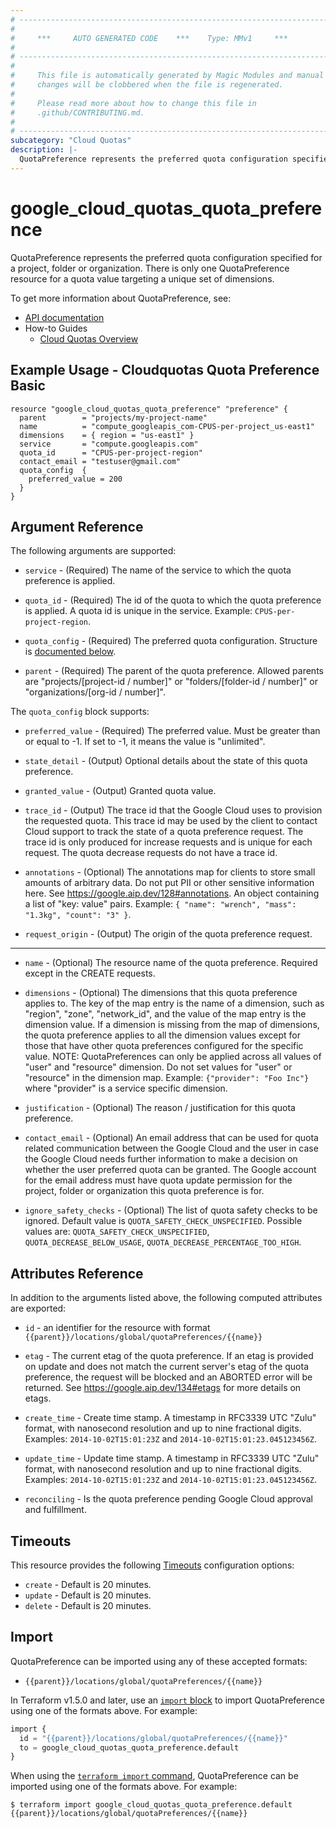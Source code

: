 ```yaml
---
# ----------------------------------------------------------------------------
#
#     ***     AUTO GENERATED CODE    ***    Type: MMv1     ***
#
# ----------------------------------------------------------------------------
#
#     This file is automatically generated by Magic Modules and manual
#     changes will be clobbered when the file is regenerated.
#
#     Please read more about how to change this file in
#     .github/CONTRIBUTING.md.
#
# ----------------------------------------------------------------------------
subcategory: "Cloud Quotas"
description: |-
  QuotaPreference represents the preferred quota configuration specified for a project, folder or organization.
---
```


# google_cloud_quotas_quota_preference

QuotaPreference represents the preferred quota configuration specified for a project, folder or organization. There is only one QuotaPreference resource for a quota value targeting a unique set of dimensions.


To get more information about QuotaPreference, see:

* [API documentation](https://cloud.google.com/docs/quotas/reference/rest/v1/projects.locations.quotaPreferences)
* How-to Guides
    * [Cloud Quotas Overview](https://cloud.google.com/docs/quotas/overview)

## Example Usage - Cloudquotas Quota Preference Basic


```hcl
resource "google_cloud_quotas_quota_preference" "preference" {
  parent        = "projects/my-project-name"
  name          = "compute_googleapis_com-CPUS-per-project_us-east1"
  dimensions    = { region = "us-east1" }
  service       = "compute.googleapis.com"
  quota_id      = "CPUS-per-project-region"
  contact_email = "testuser@gmail.com"
  quota_config  {
    preferred_value = 200
  }
}
```

## Argument Reference

The following arguments are supported:


* `service` -
  (Required)
  The name of the service to which the quota preference is applied.

* `quota_id` -
  (Required)
  The id of the quota to which the quota preference is applied. A quota id is unique in the service.
  Example: `CPUS-per-project-region`.

* `quota_config` -
  (Required)
  The preferred quota configuration.
  Structure is [documented below](#nested_quota_config).

* `parent` -
  (Required)
  The parent of the quota preference. Allowed parents are "projects/[project-id / number]" or "folders/[folder-id / number]" or "organizations/[org-id / number]".


<a name="nested_quota_config"></a>The `quota_config` block supports:

* `preferred_value` -
  (Required)
  The preferred value. Must be greater than or equal to -1. If set to -1, it means the value is "unlimited".

* `state_detail` -
  (Output)
  Optional details about the state of this quota preference.

* `granted_value` -
  (Output)
  Granted quota value.

* `trace_id` -
  (Output)
  The trace id that the Google Cloud uses to provision the requested quota. This trace id may be used by the client to contact Cloud support to track the state of a quota preference request. The trace id is only produced for increase requests and is unique for each request. The quota decrease requests do not have a trace id.

* `annotations` -
  (Optional)
  The annotations map for clients to store small amounts of arbitrary data. Do not put PII or other sensitive information here. See https://google.aip.dev/128#annotations.
  An object containing a list of "key: value" pairs. Example: `{ "name": "wrench", "mass": "1.3kg", "count": "3" }`.

* `request_origin` -
  (Output)
  The origin of the quota preference request.

- - -


* `name` -
  (Optional)
  The resource name of the quota preference. Required except in the CREATE requests.

* `dimensions` -
  (Optional)
  The dimensions that this quota preference applies to. The key of the map entry is the name of a dimension, such as "region", "zone", "network_id", and the value of the map entry is the dimension value. If a dimension is missing from the map of dimensions, the quota preference applies to all the dimension values except for those that have other quota preferences configured for the specific value.
  NOTE: QuotaPreferences can only be applied across all values of "user" and "resource" dimension. Do not set values for "user" or "resource" in the dimension map.
  Example: `{"provider": "Foo Inc"}` where "provider" is a service specific dimension.

* `justification` -
  (Optional)
  The reason / justification for this quota preference.

* `contact_email` -
  (Optional)
  An email address that can be used for quota related communication between the Google Cloud and the user in case the Google Cloud needs further information to make a decision on whether the user preferred quota can be granted.
  The Google account for the email address must have quota update permission for the project, folder or organization this quota preference is for.

* `ignore_safety_checks` -
  (Optional)
  The list of quota safety checks to be ignored.
  Default value is `QUOTA_SAFETY_CHECK_UNSPECIFIED`.
  Possible values are: `QUOTA_SAFETY_CHECK_UNSPECIFIED`, `QUOTA_DECREASE_BELOW_USAGE`, `QUOTA_DECREASE_PERCENTAGE_TOO_HIGH`.



## Attributes Reference

In addition to the arguments listed above, the following computed attributes are exported:

* `id` - an identifier for the resource with format `{{parent}}/locations/global/quotaPreferences/{{name}}`

* `etag` -
  The current etag of the quota preference. If an etag is provided on update and does not match the current server's etag of the quota preference, the request will be blocked and an ABORTED error will be returned. See https://google.aip.dev/134#etags for more details on etags.

* `create_time` -
  Create time stamp.
  A timestamp in RFC3339 UTC "Zulu" format, with nanosecond resolution and up to nine fractional digits. Examples: `2014-10-02T15:01:23Z` and `2014-10-02T15:01:23.045123456Z`.

* `update_time` -
  Update time stamp.
  A timestamp in RFC3339 UTC "Zulu" format, with nanosecond resolution and up to nine fractional digits. Examples: `2014-10-02T15:01:23Z` and `2014-10-02T15:01:23.045123456Z`.

* `reconciling` -
  Is the quota preference pending Google Cloud approval and fulfillment.


## Timeouts

This resource provides the following
[Timeouts](https://developer.hashicorp.com/terraform/plugin/sdkv2/resources/retries-and-customizable-timeouts) configuration options:

- `create` - Default is 20 minutes.
- `update` - Default is 20 minutes.
- `delete` - Default is 20 minutes.

## Import


QuotaPreference can be imported using any of these accepted formats:

* `{{parent}}/locations/global/quotaPreferences/{{name}}`


In Terraform v1.5.0 and later, use an [`import` block](https://developer.hashicorp.com/terraform/language/import) to import QuotaPreference using one of the formats above. For example:

```tf
import {
  id = "{{parent}}/locations/global/quotaPreferences/{{name}}"
  to = google_cloud_quotas_quota_preference.default
}
```

When using the [`terraform import` command](https://developer.hashicorp.com/terraform/cli/commands/import), QuotaPreference can be imported using one of the formats above. For example:

```
$ terraform import google_cloud_quotas_quota_preference.default {{parent}}/locations/global/quotaPreferences/{{name}}
```
